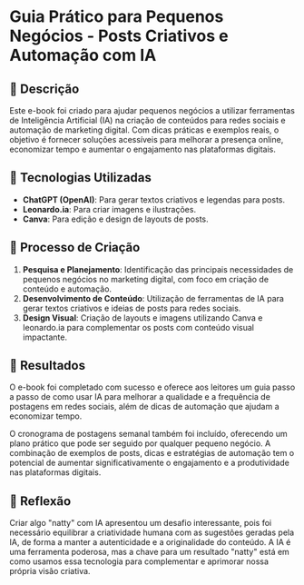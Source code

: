 # Guia Prático para Pequenos Negócios - Posts Criativos e Automação com IA

## 📒 Descrição
Este e-book foi criado para ajudar pequenos negócios a utilizar ferramentas de Inteligência Artificial (IA) na criação de conteúdos para redes sociais e automação de marketing digital. Com dicas práticas e exemplos reais, o objetivo é fornecer soluções acessíveis para melhorar a presença online, economizar tempo e aumentar o engajamento nas plataformas digitais.

## 🤖 Tecnologias Utilizadas
- **ChatGPT (OpenAI)**: Para gerar textos criativos e legendas para posts.
- **Leonardo.ia**: Para criar imagens e ilustrações.
- **Canva**: Para edição e design de layouts de posts.

## 🧐 Processo de Criação
1. **Pesquisa e Planejamento**: Identificação das principais necessidades de pequenos negócios no marketing digital, com foco em criação de conteúdo e automação.
2. **Desenvolvimento de Conteúdo**: Utilização de ferramentas de IA para gerar textos criativos e ideias de posts para redes sociais.
3. **Design Visual**: Criação de layouts e imagens utilizando Canva e leonardo.ia para complementar os posts com conteúdo visual impactante.


## 🚀 Resultados
O e-book foi completado com sucesso e oferece aos leitores um guia passo a passo de como usar IA para melhorar a qualidade e a frequência de postagens em redes sociais, além de dicas de automação que ajudam a economizar tempo.

O cronograma de postagens semanal também foi incluído, oferecendo um plano prático que pode ser seguido por qualquer pequeno negócio. A combinação de exemplos de posts, dicas e estratégias de automação tem o potencial de aumentar significativamente o engajamento e a produtividade nas plataformas digitais.

## 💭 Reflexão 
Criar algo "natty" com IA apresentou um desafio interessante, pois foi necessário equilibrar a criatividade humana com as sugestões geradas pela IA, de forma a manter a autenticidade e a originalidade do conteúdo. A IA é uma ferramenta poderosa, mas a chave para um resultado "natty" está em como usamos essa tecnologia para complementar e aprimorar nossa própria visão criativa.
